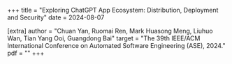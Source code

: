 +++
title = "Exploring ChatGPT App Ecosystem: Distribution, Deployment and Security"
date = 2024-08-07

[extra]
author = "Chuan Yan, Ruomai Ren, Mark Huasong Meng, Liuhuo Wan, Tian Yang Ooi, Guangdong Bai"
target = "The 39th IEEE/ACM International Conference on Automated Software Engineering (ASE), 2024."
pdf = ""
+++